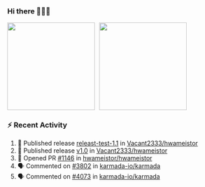 ### Hi there 👋👋👋

<div style="display: flex; gap: 10px;">
  <img height="200px" src="https://github-readme-stats.vercel.app/api?username=Vacant2333&show_icons=true&theme=flag-india&count_private=true&hide_rank=true&include_all_commits=true">
  <img height="200px" src="https://github-readme-stats.vercel.app/api/top-langs/?username=Vacant2333&layout=donut">
</div>

### :zap: Recent Activity

<!--START_SECTION:activity-->
1. 🚀 Published release [releast-test-1.1](https://github.com/Vacant2333/hwameistor/releases/tag/1.1) in [Vacant2333/hwameistor](https://github.com/Vacant2333/hwameistor)
2. 🚀 Published release [v1.0](https://github.com/Vacant2333/hwameistor/releases/tag/1.0) in [Vacant2333/hwameistor](https://github.com/Vacant2333/hwameistor)
3. 💪 Opened PR [#1146](https://github.com/hwameistor/hwameistor/pull/1146) in [hwameistor/hwameistor](https://github.com/hwameistor/hwameistor)
4. 🗣 Commented on [#3802](https://github.com/karmada-io/karmada/pull/3802#issuecomment-1723342929) in [karmada-io/karmada](https://github.com/karmada-io/karmada)
5. 🗣 Commented on [#4073](https://github.com/karmada-io/karmada/issues/4073#issuecomment-1723299853) in [karmada-io/karmada](https://github.com/karmada-io/karmada)
<!--END_SECTION:activity-->
